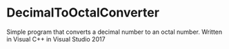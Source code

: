 # DecimalToOctalConverter
Simple program that converts a decimal number to an octal number. Written in Visual C++ in Visual Studio 2017 
